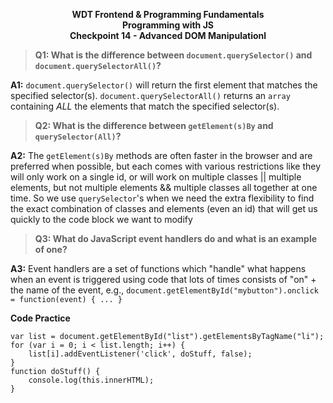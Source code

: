 <p style="font-weight: bold; text-align: center">WDT Frontend & Programming Fundamentals<br>
Programming with JS<br>
Checkpoint 14 - Advanced DOM Manipulationl</p>

> **Q1: What is the difference between `document.querySelector()` and `document.querySelectorAll()`?**

**A1:** `document.querySelector()` will return the first element that matches the specified selector(s).  `document.querySelectorAll()` returns an `array` containing _ALL_ the elements that match the specified selector(s).

> **Q2: What is the difference between `getElement(s)By` and `querySelector(All)`?**

**A2:** The `getElement(s)By` methods are often faster in the browser and are preferred when possible, but each comes with various restrictions like they will only work on a single id, or will work on multiple classes || multiple elements, but not multiple elements && multiple classes all together at one time. So we use `querySelector`'s when we need the extra flexibility to find the exact combination of classes and elements (even an id) that will get us quickly to the code block we want to modify

> **Q3: What do JavaScript event handlers do and what is an example of one?**

**A3:** Event handlers are a set of functions which "handle" what happens when an event is triggered using code that lots of times consists of "on" + the name of the event, e.g., `document.getElementById("mybutton").onclick = function(event) { ... }`

**Code Practice**
```
var list = document.getElementById("list").getElementsByTagName("li");
for (var i = 0; i < list.length; i++) {
	list[i].addEventListener('click', doStuff, false);
}
function doStuff() {
	console.log(this.innerHTML);
}
```

